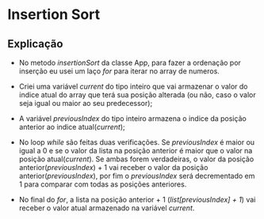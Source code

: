 # Insertion Sort

## Explicação

* No metodo *insertionSort* da classe App, para fazer a ordenação por inserção eu
usei um laço *for* para iterar no array de numeros.

* Criei uma variável *current* do tipo inteiro que vai armazenar o valor do indice
atual do array que terá sua posição alterada (ou não, caso o valor seja igual ou
maior ao seu predecessor);

* A variável *previousIndex* do tipo inteiro armazena o indice da posição anterior
ao indice atual(*current*);

* No loop *while* são feitas duas verificações. Se *previousIndex* é maior ou igual
a 0 e se o valor da lista na posição anterior é maior que o valor na posição atual(*current*).
Se ambas forem verdadeiras, o valor da posição anterior(*previousIndex*) + 1 vai receber o valor
da posição anterior(*previousIndex*), por fim o *previousIndex* será decrementado em 1 para
comparar com todas as posições anteriores.

* No final do *for*, a lista na posição anterior + 1 (*list[previousIndex] + 1*) vai receber
o valor atual armazenado na variável *current*.
